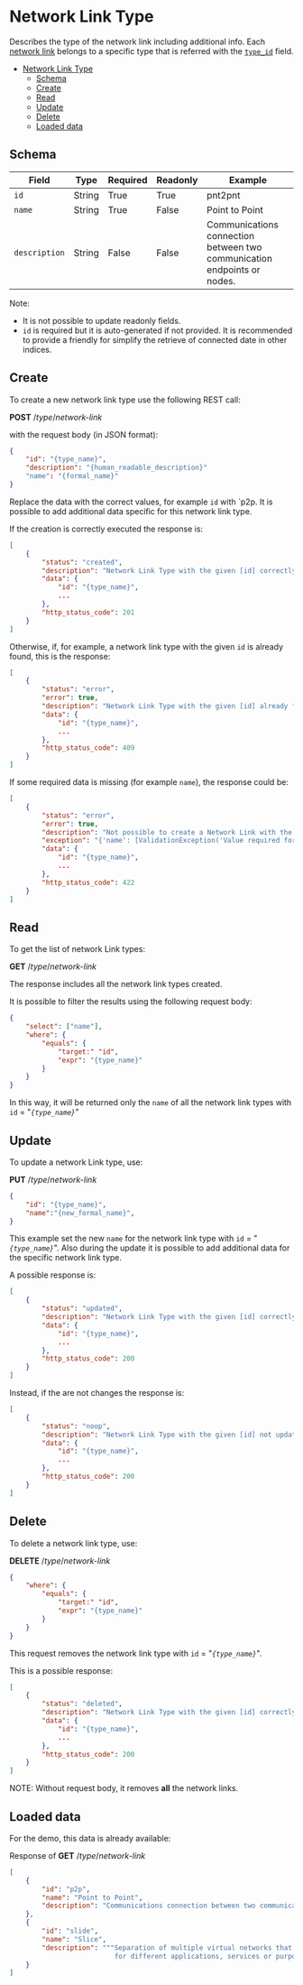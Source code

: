# Network Link Type

Describes the type of the network link including additional info.
Each [network link](README.md) belongs to a specific type that is referred
with the [`type_id`](README.md#create) field.

- [Network Link Type](#network-link-type)
  - [Schema](#schema)
  - [Create](#create)
  - [Read](#read)
  - [Update](#update)
  - [Delete](#delete)
  - [Loaded data](#loaded-data)

## Schema

| Field         | Type   | Required | Readonly | Example                                                                 |
| ------------- | ------ | -------- | -------- | ----------------------------------------------------------------------- |
| `id`          | String | True     | True     | pnt2pnt                                                                 |
| `name`        | String | True     | False    | Point to Point                                                          |
| `description` | String | False    | False    | Communications connection between two communication endpoints or nodes. |

Note:

- It is not possible to update readonly fields.
- `id` is required but it is auto-generated if not provided. It is recommended to provide a friendly for simplify the retrieve of
  connected date in other indices.

## Create

To create a new network link type use the following REST call:

**POST** /_type_/_network-link_

with the request body (in JSON format):

```json
{
    "id": "{type_name}",
    "description": "{human_readable_description}"
    "name": "{formal_name}"
}
```

Replace the data with the correct values, for example `id` with `p2p.
It is possible to add additional data specific for this network link type.

If the creation is correctly executed the response is:

```json
[
    {
        "status": "created",
        "description": "Network Link Type with the given [id] correctly created.",
        "data": {
            "id": "{type_name}",
            ...
        },
        "http_status_code": 201
    }
]
```

Otherwise, if, for example, a network link type with the given `id` is already found, this is the response:

```json
[
    {
        "status": "error",
        "error": true,
        "description": "Network Link Type with the given [id] already found",
        "data": {
            "id": "{type_name}",
            ...
        },
        "http_status_code": 409
    }
]
```

If some required data is missing (for example `name`), the response could be:

```json
[
    {
        "status": "error",
        "error": true,
        "description": "Not possible to create a Network Link with the given [data]",
        "exception": "{'name': [ValidationException('Value required for this field.')]}",
        "data": {
            "id": "{type_name}",
            ...
        },
        "http_status_code": 422
    }
]
```

## Read

To get the list of network Link types:

**GET** /_type_/_network-link_

The response includes all the network link types created.

It is possible to filter the results using the following request body:

```json
{
    "select": ["name"],
    "where": {
        "equals": {
            "target:" "id",
            "expr": "{type_name}"
        }
    }
}
```

In this way, it will be returned only the `name` of all the network link types with `id` = "_`{type_name}`_"

## Update

To update a network Link type, use:

**PUT** /_type_/_network-link_

```json
{
    "id": "{type_name}",
    "name":"{new_formal_name}",
}
```

This example set the new `name` for the network link type with `id` = "_`{type_name}`_".
Also during the update it is possible to add additional data for the specific network link type.

A possible response is:

```json
[
    {
        "status": "updated",
        "description": "Network Link Type with the given [id] correctly updated.",
        "data": {
            "id": "{type_name}",
            ...
        },
        "http_status_code": 200
    }
]
```

Instead, if the are not changes the response is:

```json
[
    {
        "status": "noop",
        "description": "Network Link Type with the given [id] not updated.",
        "data": {
            "id": "{type_name}",
            ...
        },
        "http_status_code": 200
    }
]
```

## Delete

To delete a network link type, use:

**DELETE** /_type_/_network-link_

```json
{
    "where": {
        "equals": {
            "target:" "id",
            "expr": "{type_name}"
        }
    }
}
```

This request removes the network link type with `id` = "_`{type_name}`_".

This is a possible response:

```json
[
    {
        "status": "deleted",
        "description": "Network Link Type with the given [id] correctly deleted.",
        "data": {
            "id": "{type_name}",
            ...
        },
        "http_status_code": 200
    }
]
```

NOTE: Without request body, it removes **all** the network links.

## Loaded data

For the demo, this data is already available:

Response of **GET** /_type_/_network-link_

```json
[
    {
        "id": "p2p",
        "name": "Point to Point",
        "description": "Communications connection between two communication endpoints or nodes."
    },
    {
        "id": "slide",
        "name": "Slice",
        "description": """Separation of multiple virtual networks that operate on the same physical hardware
                          for different applications, services or purposes."""
    }
]
```
